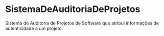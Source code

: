 # SistemaDeAuditoriaDeProjetos
Sistema de Auditoria de Projetos de Software que atribui informações de autenticidade a um projeto.

